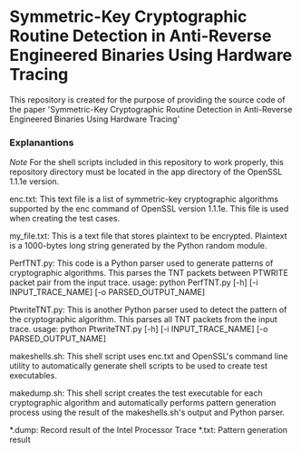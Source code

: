 # Symmetric-Key Cryptographic Routine Detection in Anti-Reverse Engineered Binaries Using Hardware Tracing

This repository is created for the purpose of providing the source code of the paper 'Symmetric-Key Cryptographic Routine Detection in Anti-Reverse Engineered Binaries Using Hardware Tracing'

### Explanantions


*Note* For the shell scripts included in this repository to work properly, this repository directory must be located in the app directory of the OpenSSL 1.1.1e version.


enc.txt: This text file is a list of symmetric-key cryptographic algorithms supported by the enc command of OpenSSL version 1.1.1e. This file is used when creating the test cases.

my_file.txt: This is a text file that stores plaintext to be encrypted. Plaintext is a 1000-bytes long string generated by the Python random module.

PerfTNT.py: This code is a Python parser used to generate patterns of cryptographic algorithms. This parses the TNT packets between PTWRITE packet pair from the input trace.
usage: python PerfTNT.py [-h] [-i INPUT_TRACE_NAME] [-o PARSED_OUTPUT_NAME]

PtwriteTNT.py: This is another Python parser used to detect the pattern of the cryptographic algorithm. This parses all TNT packets from the input trace.
usage: python PtwriteTNT.py [-h] [-i INPUT_TRACE_NAME] [-o PARSED_OUTPUT_NAME]

makeshells.sh: This shell script uses enc.txt and OpenSSL's command line utility to automatically generate shell scripts to be used to create test executables.

makedump.sh: This shell script creates the test executable for each cryptographic algorithm and automatically performs pattern generation process using the result of the makeshells.sh's output and Python parser.

*.dump: Record result of the Intel Processor Trace
*.txt: Pattern generation result

